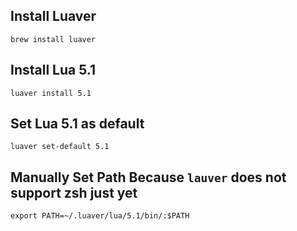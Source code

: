 ## Install Luaver

```shell
brew install luaver
```

## Install Lua 5.1
```shell
luaver install 5.1
```

## Set Lua 5.1 as default
```shell
luaver set-default 5.1
```

## Manually Set Path Because `lauver` does not support zsh just yet
```shell
export PATH=~/.luaver/lua/5.1/bin/:$PATH
```

